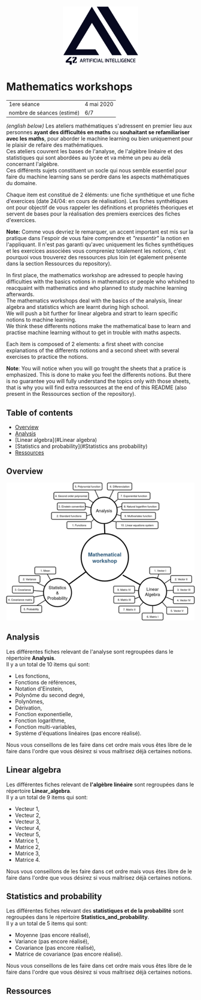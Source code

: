 <p align="center">
  <img src="../assets/logo_v4_noir.png" width="200" alt="42 AI Logo" />
</p>

# Mathematics workshops

|                           |             |
|:--------------------------|:------------|
|1ere séance                | 4 mai 2020  |
|nombre de séances (estimé) | 6/7         |


*(english below)*
Les ateliers mathématiques s'adressent en premier lieu aux personnes **ayant des difficultés en maths** ou **souhaitant se refamiliariser avec les maths**, pour aborder le  machine learning ou bien uniquement pour le plaisir de refaire des mathématiques.\
Ces ateliers couvrent les bases de l'analyse, de l'algèbre linéaire et des statistiques qui sont abordées au lycée et va même un peu au delà concernant l'algèbre.\
Ces différents sujets constituent un socle qui nous semble essentiel pour faire du machine learning sans se perdre dans les aspects mathématiques du domaine.

Chaque item est constitué de 2 éléments: une fiche synthétique et une fiche d'exercices (date 24/04: en cours de réalisation).
Les fiches synthétiques ont pour objectif de vous rappeler les définitions et propriétés théoriques et servent de bases pour la réalisation des premiers exercices des fiches d'exercices.

**Note:** Comme vous devriez le remarquer, un accent important est mis sur la pratique dans l'espoir de vous faire comprendre et *"ressentir"* la notion en l'appliquant.
Il n'est pas garanti qu'avec uniquement les fiches synthétiques et les exercices associées vous compreniez totalement les notions, c'est pourquoi vous trouverez des ressources plus loin (et également présente dans la section Ressources du repository).


In first place, the mathematics workshop are adressed to people having difficulties with the basics notions in mathematics or people who whished to reacquaint with mathematics and who planned to study machine learning afterwards.\
The mathematics workshops deal with the basics of the analysis, linear algebra and statistics which are learnt during high school.\
We will push a bit further for linear algebra and strart to learn specific notions to machine learning.\
We think these differents notions make the mathematical base to learn and practise machine learning without to get in trouble with maths aspects.

Each item is composed of 2 elements: a first sheet with concise explanations of the differents notions and a second sheet with several exercises to practice the notions.

**Note**: You will notice when you will go trought the sheets that a pratice is emphasized. This is done to make you feel the differents notions.
But there is no guarantee you will fully understand the topics only with those sheets, that is why you will find extra ressources at the end of this README (also present in the Ressources section of the repository).

## Table of contents
- [Overview](#overview)
- [Analysis](#Analysis)
- [Linear algebra](#Linear algebra)
- [Statistics and probability](#Statistics ans probability)
- [Ressources](#Ressources)


## Overview

<p align="center">
  <img src="../assets/maths_workshops_overview_eng.png" width="800" alt="maths workshops overview" />
</p>

## Analysis

Les différentes fiches relevant de l'analyse sont regroupées dans le répertoire **Analysis**.\
Il y a un total de 10 items qui sont:
* Les fonctions,
* Fonctions de références,
* Notation d'Einstein,
* Polynôme du second degré,
* Polynômes,
* Dérivation,
* Fonction exponentielle,
* Fonction logarithme,
* Fonction multi-variables,
* Système d'équations linéaires (pas encore réalisé).

Nous vous conseillons de les faire dans cet ordre mais vous êtes libre de le faire dans l'ordre que vous désirez si vous maîtrisez déjà certaines notions.


## Linear algebra

Les différentes fiches relevant de **l'algèbre linéaire** sont regroupées dans le répertoire **Linear\_algebra**.\
Il y a un total de 9 items qui sont:
* Vecteur 1,
* Vecteur 2,
* Vecteur 3,
* Vecteur 4,
* Vecteur 5,
* Matrice 1,
* Matrice 2,
* Matrice 3,
* Matrice 4.

Nous vous conseillons de les faire dans cet ordre mais vous êtes libre de le faire dans l'ordre que vous désirez si vous maîtrisez déjà certaines notions.


## Statistics and probability

Les différentes fiches relevant des **statistiques et de la probabilité** sont regroupées dans le répertoire **Statistics\_and\_probability**.\
Il y a un total de 5 items qui sont:
* Moyenne (pas encore réalisé),
* Variance (pas encore réalisé),
* Covariance (pas encore réalisé),
* Matrice de covariance (pas encore réalisé).

Nous vous conseillons de les faire dans cet ordre mais vous êtes libre de le faire dans l'ordre que vous désirez si vous maîtrisez déjà certaines notions.


## Ressources

